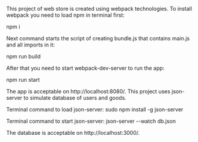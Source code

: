 This project of web store is created using webpack technologies.
To install webpack you need to load npm in terminal first:

npm i

Next command starts the script of creating bundle.js that contains main.js and all imports in it:

npm run build

After that you need to start webpack-dev-server to run the app:

npm run start

The app is acceptable on http://localhost:8080/.
This project uses json-server to simulate database of users and goods.

Terminal command to load json-server:
sudo npm install -g json-server

Terminal command to start json-server:
json-server --watch db.json

The database is acceptable on http://localhost:3000/.
